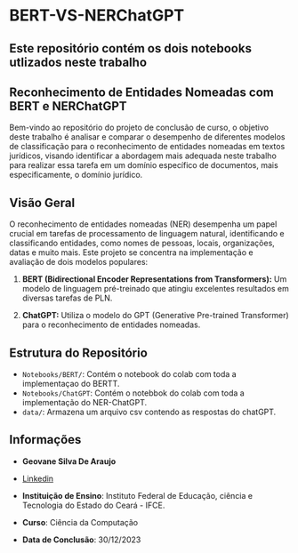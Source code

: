 # BERT-VS-NERChatGPT
## Este repositório contém os dois notebooks utlizados neste trabalho

## Reconhecimento de Entidades Nomeadas com BERT e NERChatGPT

Bem-vindo ao repositório do projeto de conclusão de curso, o objetivo deste trabalho é analisar e comparar o desempenho de diferentes modelos de classificação para o reconhecimento de entidades nomeadas em textos jurídicos, visando identificar a abordagem mais adequada neste trabalho para realizar essa tarefa em um domínio específico de documentos, mais especificamente, o domínio jurídico.

## Visão Geral

O reconhecimento de entidades nomeadas (NER) desempenha um papel crucial em tarefas de processamento de linguagem natural, identificando e classificando entidades, como nomes de pessoas, locais, organizações, datas e muito mais. Este projeto se concentra na implementação e avaliação de dois modelos populares:

1. **BERT (Bidirectional Encoder Representations from Transformers):** Um modelo de linguagem pré-treinado que atingiu excelentes resultados em diversas tarefas de PLN.

2. **ChatGPT:** Utiliza o modelo do GPT (Generative Pre-trained Transformer) para o reconhecimento de entidades nomeadas.

## Estrutura do Repositório

- `Notebooks/BERT/`: Contém o notebook do colab com toda a implementaçao do BERTT.
- `Notebooks/ChatGPT`: Contém o notebbok do colab com toda a implementação do NER-ChatGPT.
- `data/`: Armazena um arquivo csv contendo as respostas do chatGPT.

## Informações

- **Geovane Silva De Araujo**

- [Linkedin](https://www.linkedin.com/in/geovane-araujo-07str/)

- **Instituição de Ensino**: Instituto Federal de Educação, ciência e Tecnologia do Estado do Ceará - IFCE.
- **Curso**: Ciência da Computação

- **Data de Conclusão**: 30/12/2023
